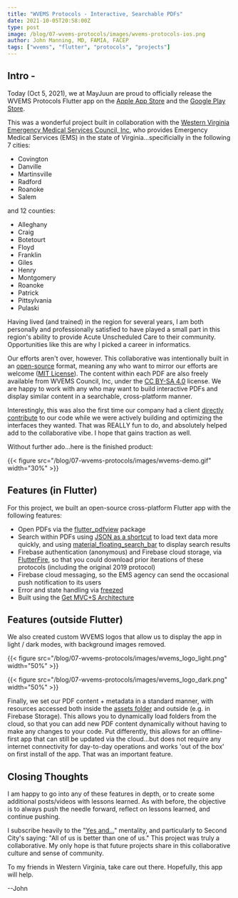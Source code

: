 ```yaml
---
title: "WVEMS Protocols - Interactive, Searchable PDFs"
date: 2021-10-05T20:58:00Z
type: post
image: /blog/07-wvems-protocols/images/wvems-protocols-ios.png
author: John Manning, MD, FAMIA, FACEP
tags: ["wvems", "flutter", "protocols", "projects"]
---
```


## Intro -

Today (Oct 5, 2021), we at MayJuun are proud to officially release the WVEMS Protocols Flutter app on the [Apple App Store](https://apps.apple.com/ca/app/wvems-protocols-operational/id1437286516) and the [Google Play Store](https://play.google.com/store/apps/details?id=com.WVEMSProtocols).

This was a wonderful project built in collaboration with the [Western Virginia Emergency Medical Services Council, Inc](https://western.vaems.org/), who provides Emergency Medical Services (EMS) in the state of Virginia...specificially in the following 7 cities:

- Covington
- Danville
- Martinsville
- Radford
- Roanoke
- Salem

and 12 counties:

- Alleghany
- Craig
- Botetourt
- Floyd
- Franklin
- Giles
- Henry
- Montgomery
- Roanoke
- Patrick
- Pittsylvania
- Pulaski

Having lived (and trained) in the region for several years, I am both personally and professionally satisfied to have played a small part in this region's ability to provide Acute Unscheduled Care to their community. Opportunities like this are why I picked a career in informatics.

Our efforts aren't over, however. This collaborative was intentionally built in an [open-source](https://github.com/MayJuun/wvems_protocols) format, meaning any who want to mirror our efforts are welcome ([MIT License](https://github.com/MayJuun/wvems_protocols/blob/main/LICENSE)). The content within each PDF are also freely available from WVEMS Council, Inc, under the [CC BY-SA 4.0](https://creativecommons.org/licenses/by-sa/4.0/) license. We are happy to work with any who may want to build interactive PDFs and display similar content in a searchable, cross-platform manner.

Interestingly, this was also the first time our company had a client [directly contribute](https://github.com/MayJuun/wvems_protocols/graphs/contributors) to our code while we were actively building and optimizing the interfaces they wanted. That was REALLY fun to do, and absolutely helped add to the collaborative vibe. I hope that gains traction as well.

Without further ado...here is the finished product:

{{< figure src="/blog/07-wvems-protocols/images/wvems-demo.gif" width="30%" >}}

## Features (in Flutter)

For this project, we built an open-source cross-platform Flutter app with the following features:

- Open PDFs via the [flutter_pdfview](https://pub.dev/packages/flutter_pdfview) package
- Search within PDFs using [JSON as a shortcut](https://mayjuun.com/blog/04-pdf-2-json/) to load text data more quickly, and using [material_floating_search_bar](https://pub.dev/packages/material_floating_search_bar) to display search results
- Firebase authentication (anonymous) and Firebase cloud storage, via [FlutterFire](https://firebase.flutter.dev/), so that you could download prior iterations of these protocols (including the original 2019 protocol)
- Firebase cloud messaging, so the EMS agency can send the occasional push notification to its users
- Error and state handling via [freezed](https://pub.dev/packages/freezed)
- Built using the [Get MVC+S Architecture](https://mayjuun.com/blog/02-get-fluttered-mvcs/)

## Features (outside Flutter)

We also created custom WVEMS logos that allow us to display the app in light / dark modes, with background images removed.

{{< figure src="/blog/07-wvems-protocols/images/wvems_logo_light.png" width="50%" >}}

{{< figure src="/blog/07-wvems-protocols/images/wvems_logo_dark.png" width="50%"  >}}

Finally, we set our PDF content + metadata in a standard manner, with resources accessed both inside the [assets folder](https://github.com/MayJuun/wvems_protocols/tree/main/assets/2021-WVEMS-Protocols) and outside (e.g. in Firebase Storage). This allows you to dynamically load folders from the cloud, so that you can add new PDF content dynamically without having to make any changes to your code. Put differently, this allows for an offline-first app that can still be updated via the cloud...but does not require any internet connectivity for day-to-day operations and works 'out of the box' on first install of the app. That was an important feature.

## Closing Thoughts

I am happy to go into any of these features in depth, or to create some additional posts/videos with lessons learned. As with before, the objective is to always push the needle forward, reflect on lessons learned, and continue pushing.

I subscribe heavily to the "[Yes and...](https://www.fastcompany.com/3042080/yes-and-5-more-lessons-in-improv-ing-collaboration-and-creativity-from-second-city)" mentality, and particularly to Second City's saying: "All of us is better than one of us." This project was truly a collaborative. My only hope is that future projects share in this collaborative culture and sense of community.

To my friends in Western Virginia, take care out there. Hopefully, this app will help.

--John
